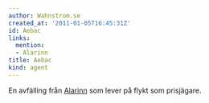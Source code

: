 ```yaml
---
author: Wahnstrom.se
created_at: '2011-01-05T16:45:31Z'
id: Aebac
links:
  mention:
  - Alarinn
title: Aebac
kind: agent
---
```


En avfälling från [Alarinn] som lever på flykt som prisjägare.

  [Alarinn]: Alarinn
